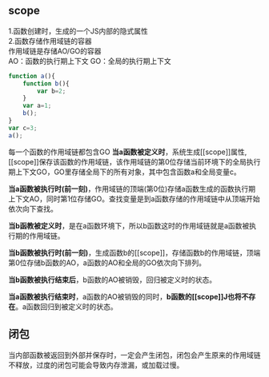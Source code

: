 


## scope
1.函数创建时，生成的一个JS内部的隐式属性  
2.函数存储作用域链的容器  
作用域链是存储AO/GO的容器  
AO：函数的执行期上下文
GO：全局的执行期上下文  

```javascript
function a(){
    function b(){
        var b=2;
    }
    var a=1;
    b();
}
var c=3;
a();
```

每一个函数的作用域链都包含GO
**当a函数被定义时**，系统生成[[scope]]属性,[[scope]]保存该函数的作用域链，该作用域链的第0位存储当前环境下的全局执行期上下文GO，GO里存储全局下的所有对象，其中包含函数a和全局变量c。    

**当a函数被执行时(前一刻)**，作用域链的顶端(第0位)存储a函数生成的函数执行期上下文AO，同时第1位存储GO。查找变量是到a函数存储的作用域链中从顶端开始依次向下查找。  

**当b函教被定义时**，是在a函数环境下，所以b函数这时的作用域链就是a函数被执行期的作用域链。  

**当b函数被执行时(前一刻)**，生成函数b的[[scope]]，存储函数b的作用域链，顶端第0位存储b函数的AO，a函数的AO和全局的GO依次向下排列。  

**当b函数被执行结束后**，b函数的AO被销毁，回归被定义时的状态。  

**当a函数被执行结束时**，a函数的AO被销毁的同时，**b函数的[[scope]]J也将不存在**。a函数回归到被定义时的状态。


## 闭包
当内部函数被返回到外部并保存时，一定会产生闭包，闭包会产生原来的作用域链不释放，过度的闭包可能会导致内存泄漏，或加载过慢。  







